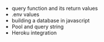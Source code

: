 - query function and its return values
- .env values
- building a database in javascript
- Pool and query string
- Heroku integration